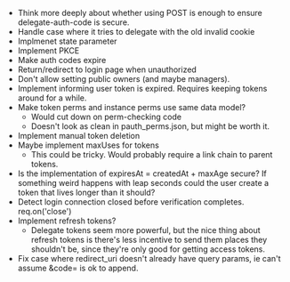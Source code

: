 * Think more deeply about whether using POST is enough to ensure
  delegate-auth-code is secure.
* Handle case where it tries to delegate with the old invalid cookie
* Implmenet state parameter
* Implement PKCE
* Make auth codes expire
* Return/redirect to login page when unauthorized
* Don't allow setting public owners (and maybe managers).
* Implement informing user token is expired. Requires keeping tokens around for
  a while.
* Make token perms and instance perms use same data model?
  * Would cut down on perm-checking code
  * Doesn't look as clean in pauth_perms.json, but might be worth it.
* Implement manual token deletion
* Maybe implement maxUses for tokens
  * This could be tricky. Would probably require a link chain to parent tokens.
* Is the implementation of expiresAt = createdAt + maxAge secure? If something
  weird happens with leap seconds could the user create a token that lives
  longer than it should?
* Detect login connection closed before verification completes. req.on('close')
* Implement refresh tokens?
  * Delegate tokens seem more powerful, but the nice thing about refresh tokens
    is there's less incentive to send them places they shouldn't be, since
    they're only good for getting access tokens.
* Fix case where redirect_uri doesn't already have query params, ie can't
  assume &code= is ok to append.
